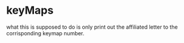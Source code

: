 # keyMaps
what this is supposed to do is only print out the affiliated letter to the corrisponding keymap number.
